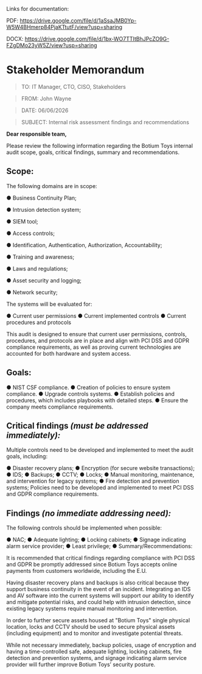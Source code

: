 Links for documentation:

PDF: https://drive.google.com/file/d/1aSsaJMB0Yp-W5W4BHmerp84PjaKTtutF/view?usp=sharing

DOCX: https://drive.google.com/file/d/1bx-WO7TTItBhJPcZO9G-FZgDMo23yW5Z/view?usp=sharing

# Stakeholder Memorandum 

>TO: IT Manager, CTO, CISO, Stakeholders

>FROM: John Wayne

>DATE: 06/06/2026 

>SUBJECT: Internal risk assessment findings and recommendations 

**Dear responsible team,** 

Please review the following information regarding the Botium Toys internal audit scope, goals, critical findings, summary and recommendations. 

## Scope: 

The following domains are in scope: 

● Business Continuity Plan; 

● Intrusion detection system; 

● SIEM tool; 

● Access controls; 

● Identification, Authentication, Authorization, Accountability; 

● Training and awareness; 

● Laws and regulations; 

● Asset security and logging; 

● Network security; 

The systems will be evaluated for: 

● Current user permissions 
● Current implemented controls 
● Current procedures and protocols 

This audit is designed to ensure that current user permissions, controls, procedures, and protocols are in place and align with PCI DSS and GDPR compliance requirements, as well as proving current
technologies are accounted for both hardware and system access. 

## Goals: 

● NIST CSF compliance. 
● Creation of policies to ensure system compliance. 
● Upgrade controls systems. 
● Establish policies and procedures, which includes playbooks with detailed steps. 
● Ensure the company meets compliance requirements. 

## Critical findings *(must be addressed immediately):* 

Multiple controls need to be developed and implemented to meet the audit goals, including: 

● Disaster recovery plans; 
● Encryption (for secure website transactions); 
● IDS; 
● Backups; 
● CCTV; 
● Locks; 
● Manual monitoring, maintenance, and intervention for legacy systems; 
● Fire detection and prevention systems; 
Policies need to be developed and implemented to meet PCI DSS and GDPR compliance requirements. 

## Findings *(no immediate addressing need):* 

The following controls should be implemented when possible: 

● NAC; 
● Adequate lighting;
● Locking cabinets; 
● Signage indicating alarm service provider; 
● Least privilege; 
● Summary/Recommendations: 

It is recommended that critical findings regarding compliance with PCI DSS and GDPR be promptly addressed since Botium Toys accepts online payments from customers worldwide, including the E.U. 

Having disaster recovery plans and backups is also critical because they support business continuity in the event of an incident. Integrating an IDS and AV software into the current systems will support our ability to identify and mitigate potential risks, and could help with intrusion detection, since existing legacy systems require manual monitoring and intervention. 

In order to further secure assets housed at "Botium Toys" single physical location, locks and CCTV should be used to secure physical assets (including equipment) and to monitor and investigate potential threats. 

While not necessary immediately, backup policies, usage of encryption and having a time-controlled safe, adequate lighting, locking cabinets, fire detection and prevention systems, and signage indicating alarm service provider will further improve Botium Toys’ security posture.
